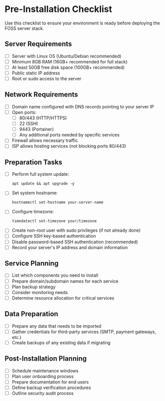 # Pre-Installation Checklist

Use this checklist to ensure your environment is ready before deploying the FOSS server stack.

## Server Requirements

- [ ] Server with Linux OS (Ubuntu/Debian recommended)
- [ ] Minimum 8GB RAM (16GB+ recommended for full stack)
- [ ] At least 50GB free disk space (100GB+ recommended)
- [ ] Public static IP address
- [ ] Root or sudo access to the server

## Network Requirements

- [ ] Domain name configured with DNS records pointing to your server IP
- [ ] Open ports:
  - [ ] 80/443 (HTTP/HTTPS)
  - [ ] 22 (SSH)
  - [ ] 9443 (Portainer)
  - [ ] Any additional ports needed by specific services
- [ ] Firewall allows necessary traffic
- [ ] ISP allows hosting services (not blocking ports 80/443)

## Preparation Tasks

- [ ] Perform full system update:
  ```
  apt update && apt upgrade -y
  ```
- [ ] Set system hostname:
  ```
  hostnamectl set-hostname your-server-name
  ```
- [ ] Configure timezone:
  ```
  timedatectl set-timezone your/timezone
  ```
- [ ] Create non-root user with sudo privileges (if not already done)
- [ ] Configure SSH key-based authentication
- [ ] Disable password-based SSH authentication (recommended)
- [ ] Record your server's IP address and domain information

## Service Planning

- [ ] List which components you need to install
- [ ] Prepare domain/subdomain names for each service
- [ ] Plan backup strategy
- [ ] Consider monitoring needs
- [ ] Determine resource allocation for critical services

## Data Preparation

- [ ] Prepare any data that needs to be imported
- [ ] Gather credentials for third-party services (SMTP, payment gateways, etc.)
- [ ] Create backups of any existing data if migrating

## Post-Installation Planning

- [ ] Schedule maintenance windows
- [ ] Plan user onboarding process
- [ ] Prepare documentation for end users
- [ ] Define backup verification procedures
- [ ] Outline security audit process
